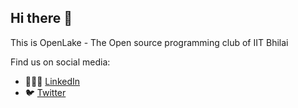 ## Hi there 👋

This is OpenLake - The Open source programming club of IIT Bhilai

Find us on social media:
- 👨🏻‍💼 [LinkedIn](https://www.linkedin.com/company/openlake) 
- 🐦 [Twitter](https://twitter.com/OpenLakeClub)

<!--

**Here are some ideas to get you started:**

🙋‍♀️ A short introduction - what is your organization all about?
🌈 Contribution guidelines - how can the community get involved?
👩‍💻 Useful resources - where can the community find your docs? Is there anything else the community should know?
🍿 Fun facts - what does your team eat for breakfast?
🧙 Remember, you can do mighty things with the power of [Markdown](https://docs.github.com/github/writing-on-github/getting-started-with-writing-and-formatting-on-github/basic-writing-and-formatting-syntax)
-->
